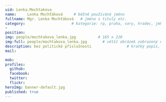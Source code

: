```yaml
---
uid: Lenka.Mochtakova
name:     Lenka Mochťáková     # běžně používáné jméno
fullname: Mgr. Lenka Mochťáková   # jméno s tituly etc.
category:                     # kategorie: rp, praha, vary, hradec, jmk, senat
- 
position:
img: people/mochtakova_lenka.jpg          # 165 x 220
img-full: people/mochtakova_lenka.jpg       # větší obrázek zobrazený na podrobném profilu
description: bez politické příslušnosti                # kratký popis, max 160 znaků
mail:

mob:   
profiles: 
  github: 
  facebook:      
  twitter:        
  flickr:       
heroImg: banner-default.jpg
published: true
---
```

